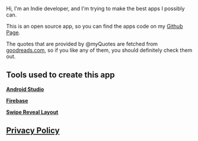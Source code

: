 Hi, I'm an Indie developer, and I'm trying to make the best apps I possibly can.

This is an open source app, so you can find the apps code on my [Github Page](https://github.com/lukassobotik/Quotes).

The quotes that are provided by @myQuotes are fetched from [goodreads.com](https://www.goodreads.com/quotes), 
so if you like any of them, you should definitely check them out.

## Tools used to create this app
[**Android Studio**](https://developer.android.com/studio)

[**Firebase**](https://firebase.google.com/)

[**Swipe Reveal Layout**](https://github.com/FarhamHosseini/SwipeRevealLayout)

## [Privacy Policy](https://github.com/lukassobotik/Quotes/blob/master/PrivacyPolicy.md)